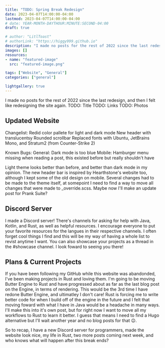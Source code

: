 ```yaml
---
title: "TODO: Spring Break Redesign"
date: 2023-04-07T14:00:00-04:00
lastmod: 2023-04-07T14:00:00-04:00
# date: YEAR-MONTH-DAYTHOUR:MINUTE:SECOND-04:00
draft: true

# author: "LitlToast"
# authorLink: "https://higgy999.github.io"
description: "I made no posts for the rest of 2022 since the last redesign, and then I felt like redesigning the site again."
images: []
resources:
- name: "featured-image"
  src: "featured-image.png"

tags: ["Website", "General"]
categories: ["general"]

lightgallery: true
---
```


I made no posts for the rest of 2022 since the last redesign, and then I felt like redesigning the site again.
TODO: Title
TODO: Links
TODO: Photos

<!--more-->

## Updated Website

Changelist:
Redid color pallete for light and dark mode
New header with translucentsy
Rounded scrollbar
Replaced fonts with Ubuntu, JetBrains Mono, and Stratum2 (from Counter-Strike 2)

Known Bugs:
General: Dark mode is too blue
Mobile: Hamburger menu missing when reading a post, this existed before but really shouldn't have

Light theme looks better than before, and better than dark mode in my opinion. The new header bar is inspired by Hearthstone's website too, although I kept some of the old design on mobile. Several changes had to be made to the theme itself, at somepoint I need to find a way to move all changes that were made to _override.scss. Maybe now I'll make an update post for Prank Suite?

## Discord Server

I made a Discord server! There's channels for asking for help with Java, Kotlin, and Rust, as well as helpful resources. I encourage everyone to put your favorite resources for the langues in their respective channels. I often forget cool things I find and this will be my way of having a whole list to revist anytime I want. You can also showcase your projects as a thread in the #showcase channel. I look foward to seeing you there!

## Plans & Current Projects

If you have been following my GitHub while this website was abandonded, I've been making projects in Rust and loving them. I'm going to be moving Butter Engine to Rust and have progressed about as far as the last blog post on the Engine, in terms of rendering. This would be the 3rd time I have redone Butter Engine, and ultimatley I don't care! Rust is forcing me to write better code for when I build off of the engine in the future and I felt that moving foward with what I have in Java would be a headache in many ways. I'll make this into it's own post, but for right now I want to move all my workflows to Rust to learn it better. I guess that means I need to find a Hugo alternative but I'll wait another year and no blog posts for that 😉.

So to recap, I have a new Discord server for programmers, made the website look nice, my life in Rust, two more posts coming next week, and who knows what will happen after this break ends?